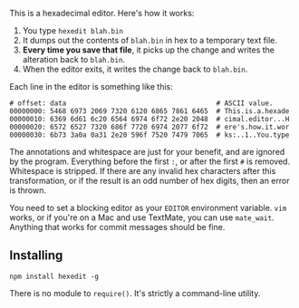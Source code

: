 This is a hexadecimal editor.  Here's how it works:

1. You type `hexedit blah.bin`
2. It dumps out the contents of `blah.bin` in hex to a temporary text file.
3. **Every time you save that file**, it picks up the change and writes
   the alteration back to `blah.bin`.
4. When the editor exits, it writes the change back to `blah.bin`.

Each line in the editor is something like this:

    # offset: data                                     # ASCII value.
    00000000: 5468 6973 2069 7320 6120 6865 7861 6465  # This.is.a.hexade
    00000010: 6369 6d61 6c20 6564 6974 6f72 2e20 2048  # cimal.editor...H
    00000020: 6572 6527 7320 686f 7720 6974 2077 6f72  # ere's.how.it.wor
    00000030: 6b73 3a0a 0a31 2e20 596f 7520 7479 7065  # ks:..1..You.type

The annotations and whitespace are just for your benefit, and are
ignored by the program.  Everything before the first `:`, or after the
first `#` is removed.  Whitespace is stripped.  If there are any invalid
hex characters after this transformation, or if the result is an odd
number of hex digits, then an error is thrown.

You need to set a blocking editor as your `EDITOR` environment
variable.  `vim` works, or if you're on a Mac and use TextMate, you can
use `mate_wait`.  Anything that works for commit messages should be
fine.

## Installing

```
npm install hexedit -g
```

There is no module to `require()`.  It's strictly a command-line
utility.

